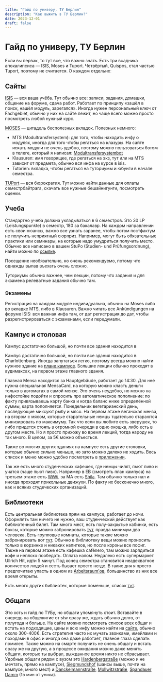 ```yaml
---
title: "Гайд по универу, ТУ Берлин"
description: "Как выжить в ТУ Берлин?"
date: 2023-12-01
draft: false
---
```


# Гайд по универу, ТУ Берлин

Если вы первак, то тут все, что важно знать. Есть три всадника апокалипсиса — ISIS, Moses и Tuport. Четвёртый, Quispos, стал частью Tuport, поэтому не считается. О каждом отдельно:

## Сайты

[ISIS](isis.tu-berlin.de) — вся ваша учёба. Тут обычно все: записи, задания, домашки, общение на форуме, сдача работ. Работает по принципу «зашёл в поиск, нашёл модуль, зарегался». Иногда нужен персональный ключ от Fachgebiet, обычно у них на сайте лежит, но чаще всего можно просто посмотреть любой нужный курс.

[MOSES](moseskonto.tu-berlin.de) — цитадель бесполезных вкладок. Полезных немного:
- MTS (Modultransfersystem): для того, чтобы находить инфу о модулях, иногда для того чтобы регаться на клазуры. На сайте искать модули не очень удобно, поэтому можно пользоваться ботом в телеге, который я написал: [Modultransfersystembot](https://t.me/modultransfersystembot)
- Klausuren: имя говорящее, где регаться на экз, тут или на MTS зависит от предмета, обычно вся инфа на курсе в isis.
- Tutorien: вкладка, чтобы регаться на туториумы и юбунги в начале семестра.

[TUPort](tuport.sap.tu-berlin.de) — вся бюрократия. Тут можно найти данные для оплаты семестрбайтрага, скачать все нужные бешайнигунги, посмотреть оценки.

## Учеба

Стандартно учеба должна укладываться в 6 семестров. Это 30 LP (Leistungspunkte) в семестр, 180 за бакалавр. На каждом направлении есть свои нюансы, важно все узнать заранее, чтобы потом постфактум не получить неприятный сюрприз. Например, могут быть обязательные практики или семинары, на которые надо умудриться получить место. Обычно все написано в вашем StuPo (Studien- und Prüfungsordnung), найти можно по [ссылке](www.tu.berlin).

Посещение необязательно, но очень рекомендуемо, потому что однажды выпав въехать очень сложно.

Туториумы обычно важнее, чем лекции, потому что задания и для экзамена релеватные задания обычно там.

### Экзамены

Регистрация на каждом модуле индивидуальна, обычно на Moses либо во вкладке MTS, либо в Klausuren. Важно читать все Ankündigungen на форуме ISIS: вся важная инфа там, от дат регистрация до дат, чтобы разрегистрироваться с экзаменами, если передумали.

## Кампус и столовая

Кампус достаточно большой, но почти все здания находится в


Кампус достаточно большой, но почти все здания находится в Charlottenburg. Иногда запутаться легко, поэтому всегда можно найти нужное здание на [плане кампусе](www.static.tu.berlin). Большие лекции обычно проходят в аудимаксах, на первом этаже главного здания.

Главная Mensa находится за Hauptgebäude, работает до 14:30. Для неё нужна специальная MensaCard, на которую можно класть деньги только в автоматах в самой мензе. Это очень неудобно, но можно на инфостойке подойти и спросить про автоматическое пополнение: по факту привязываешь карту банка и когда баланс ниже определённой суммы, карта пополняется. Понедельник вегетарианский день, последующие миксуют рыбу и мясо. На первом этаже веганская менза, на втором с мясом, которые старательные немцы тщательно стараются минизировать по максимуму. Так что если вы любите есть зверушек, то либо придется стоять в огромной очереди в одно окошка, либо есть в другом месте. Но я просто прихожу во время лекций, тогда народу не так много. В целом, за 5€ можно объесться.

Также во многих других зданиях на кампусе есть другие столовки, которые обычно сильно меньше, но зато можно далеко не ходить. Весь список и меню можно удобно посмотреть в [приложении](apps.apple.com).

Так же есть много студенческих кафешек, где немцы чилят, пьют пиво и учатся (чаще пьют пиво). Например в EB (смотреть план кампуса) на третьем этаже есть [WiWi](www.instagram.com), за MA есть [Shila](g.co). Там обычно только нал и иногда проходят прикольные движухи. По факту их бесконечно много, как и всяких студеческих организаций.

## Библиотеки

Есть центральная библиотека прям на кампусе, работает до ночи. Оформлять там ничего не нужно, ваш студенческий действует как библиотечный билет. Там много мест, есть полу-закрытые кабинки, есть боксы, которые можно забронировать [тут](services.ub.tu-berlin.de), правда минимум два человека. Есть групповые комнаты, которые также можно забронировать вот [тут](services.ub.tu-berlin.de). Обычно в библиотеку вещи можно проносить только в корзинке и никаких напитков, но после короны все пофиг. Также на первом этаже есть кафешка cafénero, там можно зарядиться кофе и неплохо пообедать. Оплата налом. Недалеко есть супермаркет Ullrich Hit, идти 5 минут. Под конец семестра становится неадекватное количество людей и сесть бывает просто негде. В такие дня я просто предпочитаю упасть в одном из [Arbeitsraum'ов](www.static.tu.berlin), большинство из них все время открыты.

Есть много других библиотек, которые поменьше, список [тут](www.tu.berlin).

## Общаги

Это хоть и гайд по ТУБу, но общаги упомянуть стоит. Вставайте в очередь на общежитие от stw сразу же, ждать обычно долго, от полугода и больше. На сайте можно посмотреть список всех общаг и встать на подходящие, цены и всю инфу можно найти на [сайте](www.stw.berlin), обычно около 300-400€. Есть стратегия часто их мучать звонками, имейлами и походами в офис и иногда она даже работает, главное глаза сделать помилее. Также можно на смарте получить не очень общагу и встать сразу же на другую, а в процессе ожидания можно даже менять общаги, которые ты выбрал, выжданное время никто не сбрасывает. Удобные общаги рядом с вузом это [Hardenbergstraße](www.stw.berlin) (можно и не мечтать, прямо на кампусе), [Siegmundshof](www.stw.berlin) (шансы выше, почти на кампусе, много мест) и [Danckelmannstraße](www.stw.berlin), [Mollwitzstraße](www.stw.berlin), [Spandauer Damm](www.stw.berlin) (15 мин от уника).
